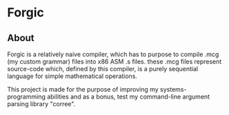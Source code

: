 # Forgic

## About

Forgic is a relatively naive compiler, which has to purpose to compile .mcg (my custom grammar) files into x86 ASM .s files.
these .mcg files represent source-code which, defined by this compiler, is a purely sequential language for simple mathematical operations.

This project is made for the purpose of improving my systems-programming abilities and as a bonus, test my command-line argument parsing library "corree".
